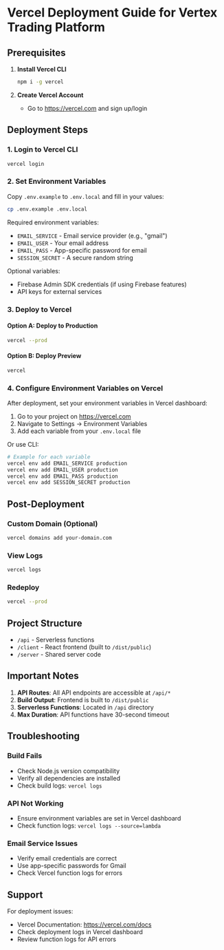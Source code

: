 # Vercel Deployment Guide for Vertex Trading Platform

## Prerequisites

1. **Install Vercel CLI**
   ```bash
   npm i -g vercel
   ```

2. **Create Vercel Account**
   - Go to https://vercel.com and sign up/login

## Deployment Steps

### 1. Login to Vercel CLI
```bash
vercel login
```

### 2. Set Environment Variables

Copy `.env.example` to `.env.local` and fill in your values:
```bash
cp .env.example .env.local
```

Required environment variables:
- `EMAIL_SERVICE` - Email service provider (e.g., "gmail")
- `EMAIL_USER` - Your email address
- `EMAIL_PASS` - App-specific password for email
- `SESSION_SECRET` - A secure random string

Optional variables:
- Firebase Admin SDK credentials (if using Firebase features)
- API keys for external services

### 3. Deploy to Vercel

#### Option A: Deploy to Production
```bash
vercel --prod
```

#### Option B: Deploy Preview
```bash
vercel
```

### 4. Configure Environment Variables on Vercel

After deployment, set your environment variables in Vercel dashboard:

1. Go to your project on https://vercel.com
2. Navigate to Settings → Environment Variables
3. Add each variable from your `.env.local` file

Or use CLI:
```bash
# Example for each variable
vercel env add EMAIL_SERVICE production
vercel env add EMAIL_USER production
vercel env add EMAIL_PASS production
vercel env add SESSION_SECRET production
```

## Post-Deployment

### Custom Domain (Optional)
```bash
vercel domains add your-domain.com
```

### View Logs
```bash
vercel logs
```

### Redeploy
```bash
vercel --prod
```

## Project Structure

- `/api` - Serverless functions
- `/client` - React frontend (built to `/dist/public`)
- `/server` - Shared server code

## Important Notes

1. **API Routes**: All API endpoints are accessible at `/api/*`
2. **Build Output**: Frontend is built to `/dist/public`
3. **Serverless Functions**: Located in `/api` directory
4. **Max Duration**: API functions have 30-second timeout

## Troubleshooting

### Build Fails
- Check Node.js version compatibility
- Verify all dependencies are installed
- Check build logs: `vercel logs`

### API Not Working
- Ensure environment variables are set in Vercel dashboard
- Check function logs: `vercel logs --source=lambda`

### Email Service Issues
- Verify email credentials are correct
- Use app-specific passwords for Gmail
- Check Vercel function logs for errors

## Support

For deployment issues:
- Vercel Documentation: https://vercel.com/docs
- Check deployment logs in Vercel dashboard
- Review function logs for API errors
